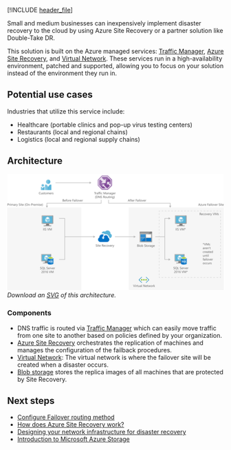 [!INCLUDE [header_file](../../../includes/sol-idea-header.md)]

Small and medium businesses can inexpensively implement disaster recovery to the cloud by using Azure Site Recovery or a partner solution like Double-Take DR.

This solution is built on the Azure managed services: [Traffic Manager](https://azure.microsoft.com/services/traffic-manager), [Azure Site Recovery](https://azure.microsoft.com/services/site-recovery), and [Virtual Network](https://azure.microsoft.com/services/virtual-network). These services run in a high-availability environment, patched and supported, allowing you to focus on your solution instead of the environment they run in.

## Potential use cases

Industries that utilize this service include:

- Healthcare (portable clinics and pop-up virus testing centers)
- Restaurants (local and regional chains)
- Logistics (local and regional supply chains)

## Architecture

![Architecture diagram shows the flow from customers through the D N S routing to a before and after failover virtual machines: disaster recovery S M B Azure site](../media/disaster-recovery-smb-azure-site-recovery.png)
*Download an [SVG](../media/disaster-recovery-smb-azure-site-recovery.svg) of this architecture.*

### Components

* DNS traffic is routed via [Traffic Manager](https://azure.microsoft.com/services/traffic-manager) which can easily move traffic from one site to another based on policies defined by your organization.
* [Azure Site Recovery](https://azure.microsoft.com/services/site-recovery) orchestrates the replication of machines and manages the configuration of the failback procedures.
* [Virtual Network](https://azure.microsoft.com/services/virtual-network): The virtual network is where the failover site will be created when a disaster occurs.
* [Blob storage](https://azure.microsoft.com/services/storage/blobs) stores the replica images of all machines that are protected by Site Recovery.

## Next steps

* [Configure Failover routing method](/azure/traffic-manager/traffic-manager-configure-priority-routing-method)
* [How does Azure Site Recovery work?](/azure/site-recovery/azure-to-azure-architecture)
* [Designing your network infrastructure for disaster recovery](/azure/site-recovery/concepts-on-premises-to-azure-networking)
* [Introduction to Microsoft Azure Storage](/azure/storage/common/storage-introduction)
